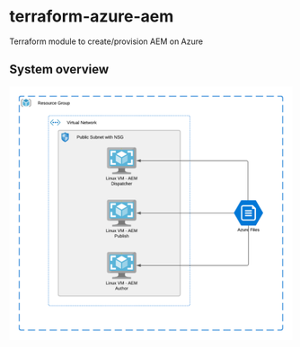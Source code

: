 # terraform-azure-aem

Terraform module to create/provision AEM on Azure

## System overview

![System Overview Diagram](images/system-diagram.png)